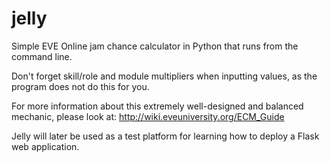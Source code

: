 # jelly

Simple EVE Online jam chance calculator in Python that runs from the command line.

Don't forget skill/role and module multipliers when inputting values, as the program does not do this for you.

For more information about this extremely well-designed and balanced mechanic, please look at:
http://wiki.eveuniversity.org/ECM_Guide

Jelly will later be used as a test platform for learning how to deploy a Flask web application.
